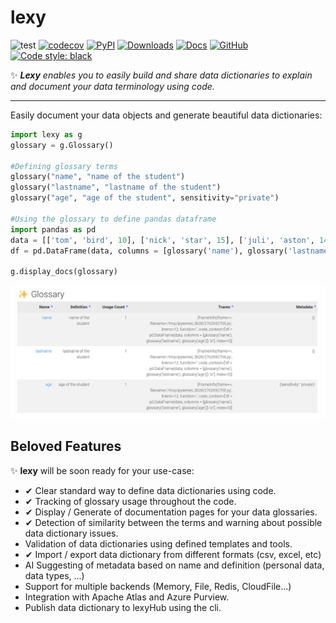 # lexy 
![test](https://github.com/aminekaabachi/lexy/workflows/test/badge.svg?branch=main) 
[![codecov](https://codecov.io/gh/aminekaabachi/lexy/branch/main/graph/badge.svg)](https://codecov.io/gh/aminekaabachi/lexy) 
[![PyPI](https://img.shields.io/pypi/v/pylexy?style=flat-square)](https://pypi.org/project/pylexy/)
[![Downloads](https://img.shields.io/pypi/dm/lexy?style=flat-square)](https://pypi.org/project/pylexy/)
[![Docs](https://readthedocs.org/projects/lexy/badge/?version=latest&style=flat-square)](https://pylexy.readthedocs.io/en/latest/)
[![GitHub](https://img.shields.io/github/license/aminekaabachi/lexy?style=flat-square)](https://github.com/aminekaabachi/lexy/blob/master/LICENSE)
[![Code style: black](https://img.shields.io/badge/code%20style-black-000000.svg)](https://github.com/psf/black)

✨ ***Lexy** enables you to easily build and share data dictionaries to explain and document your data terminology using code.*

-----------------

Easily document your data objects and generate beautiful data dictionaries:
```python
import lexy as g
glossary = g.Glossary()

#Defining glossary terms
glossary("name", "name of the student")
glossary("lastname", "lastname of the student")
glossary("age", "age of the student", sensitivity="private")

#Using the glossary to define pandas dataframe
import pandas as pd
data = [['tom', 'bird', 10], ['nick', 'star', 15], ['juli', 'aston', 14]] 
df = pd.DataFrame(data, columns = [glossary('name'), glossary('lastname'), glossary('age')]) 

g.display_docs(glossary)
```

![Displayed docs](demo.png?raw=true "lexy Documentation")


## Beloved Features

✨ **lexy** will be soon ready for your use-case:

- ✔ Clear standard way to define data dictionaries using code.
- ✔ Tracking of glossary usage throughout the code.
- ✔ Display / Generate of documentation pages for your data glossaries.
- ✔ Detection of similarity between the terms and warning about possible data dictionary issues.
- Validation of data dictionaries using defined templates and tools.
- ✔ Import / export data dictionary from different formats (csv, excel, etc)
- AI Suggesting of metadata based on name and definition (personal data, data types, ...)
- Support for multiple backends (Memory, File, Redis, CloudFile...)
- Integration with Apache Atlas and Azure Purview.
- Publish data dictionary to lexyHub using the cli.
